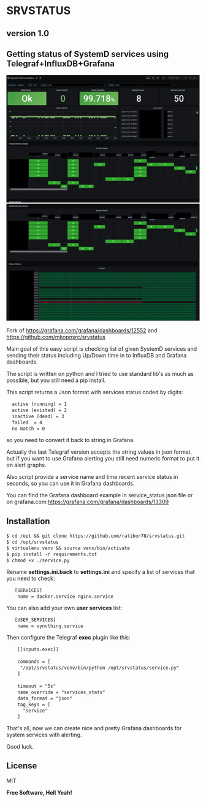 # SRVSTATUS

## version 1.0

## Getting status of SystemD services using Telegraf+InfluxDB+Grafana

![Alt text](https://github.com/b4b857f6ee/srvstatus/blob/master/services_grafana.png?raw=true "Grafana dashboard example")
![Alt text](https://github.com/b4b857f6ee/srvstatus/blob/master/services_grafana1.png?raw=true "Grafana dashboard example")

Fork of https://grafana.com/grafana/dashboards/12552 and https://github.com/mkopnsrc/srvstatus

  Main goal of this easy script is checking list of given SystemD services and sending their status 
  including Up/Down time in to InfluxDB and Grafana dashboards. 
  
  The script is written on python and I tried to use standard lib's as much as possible,
  but you still need a pip install.
  
  This script returns a Json format with services status coded by digits: 
```
  active (running) = 1
  active (existed) = 2
  inactive (dead) = 3
  failed  = 4
  no match = 0
```  
  so you need to convert it back to string in Grafana. 
  
  Actually the last Telegraf version accepts the string values in json format, 
  but if you want to use Grafana alerting you still need numeric format to put it on alert graphs. 
  
  Also script provide a service name and time recent service status in seconds, 
  so you can use it in Grafana dashboards.
  
  You can find the Grafana dashboard example in service_status.json file or on grafana.com:https://grafana.com/grafana/dashboards/13309

## Installation

```
$ cd /opt && git clone https://github.com/ratibor78/srvstatus.git
$ cd /opt/srvstatus
$ virtualenv venv && source venv/bin/activate
$ pip install -r requirements.txt
$ chmod +x ./service.py
```
  
  Rename **settings.ini.back** to **settings.ini**  and specify a list of services that you need to check: 

```
   [SERVICES]
    name = docker.service nginx.service
```
  You can also add your own **user services** list:

```
   [USER_SERVICES]
    name = syncthing.service
```

Then configure the Telegraf **exec** plugin like this: 

```
    [[inputs.exec]]

    commands = [
     "/opt/srvstatus/venv/bin/python /opt/srvstatus/service.py"
    ]

    timeout = "5s"
    name_override = "services_stats"
    data_format = "json"
    tag_keys = [
      "service"
    ]
```
That's all, now we can create nice and pretty Grafana dashboards for system services with alerting. 

Good luck. 

License
----

MIT

**Free Software, Hell Yeah!**
